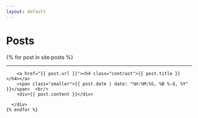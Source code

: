 ```yaml
---
layout: default
---
```

  <div class="header">
    <h1>Posts</h1>
  </div>
  <div class="content">
    {% for post in site.posts %}
      <div class="listing">
      	<hr class="slender">

      	<a href="{{ post.url }}"><h4 class="contrast">{{ post.title }}</h4></a>
      	<span class="smaller">{{ post.date | date: "%H:%M:%S, %B %-d, %Y" }}</span>  <br/>
		<div>{{ post.content }}</div>

      </div>
    {% endfor %}
  </div>
